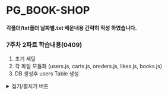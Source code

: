 # PG_BOOK-SHOP

#### 각폴더/txt폴더 날짜별.txt 배운내용 간략히 작성 하였습니다.

### 7주차 2파트 학습내용(0409)
  1. 초기 세팅
  2. 각 파일 모듈화 (users.js, carts.js, oreders.js, likes.js, books.js)
  3. DB 생성후 users Table 생성

  <details>
<summary>접기/펼치기 버튼</summary>
<div markdown="1">

Express base 구조

    1. Bin 폴더 -> www -> 포트 번화 등과 같은 웹 서버를 구축하는데 필요한 설정 데이터가 정의되어있는 파일
        -> .env 파일과 같은 설정 값을 가지고 에러처리 기타 추가 설정을 해주는 파일
    2. node_moduls : Node.js, Express 에 필요한 모듈들이 설치되어있는 폴더
    3. Public: 정적 파일, 프론트에서 보여주는 데이터를 정리한 폴더
    4. Routes: 각 경로를 담당하는 모듈들이 담아있는 폴더 (라우팅 모듈을 구현하는 모듈들)
    5. Views:  클라이언트에게 html 코드로 화면을 보내는 파일
    6. app.js: express 시작점 
    7. Packge.json: 이 프로젝트에 설치된 파일, 모듈, 버전 등등 정보를 확인할수 있는 파일

프로젝트 초기 설정
    1. npm i express 
    2. npm i dotenv : 개발환경 설정 파일
    3. npm i express-validator : 유효성 검사
    4. npm i jsonwebtoken : jwt 토큰
    5. npm i mysql2 : db sql문

코드 작성
    1. app.js , .env 설정
    2. routes 폴더 생성후 users.js 작성
        연결되는지 확인, postman도 확인
    3. 각 필요한 파일 모듈화 진행

</div>
</details>








